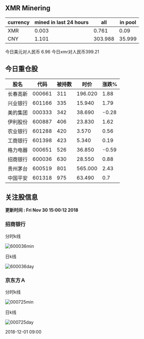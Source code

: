 ## XMR Minering

|currency|mined in last 24 hours|all|in pool|
|---|---|---|---|
|XMR|0.003|0.761|0.09|
|CNY|1.101|303.988|35.999|

今日美元对人民币 6.96	今日xmr对人民币399.21


## 今日重仓股 

|股名|代码|被持数|时价|涨跌%|
|---|---|---|---|---|
|长春高新|000661|311|196.020|1.88|
|兴业银行|601166|335|15.940|1.79|
|美的集团|000333|342|38.690|-0.28|
|伊利股份|600887|406|23.830|1.62|
|农业银行|601288|420|3.570|0.56|
|工商银行|601398|423|5.340|0.19|
|格力电器|000651|526|36.850|-0.59|
|招商银行|600036|630|28.550|0.88|
|贵州茅台|600519|801|565.000|2.43|
|中国平安|601318|975|63.490|0.7|

## 关注股信息
**更新时间 : Fri Nov 30 15:00:12 2018**
### 招商银行 
分时k线

![600036min](http://image.sinajs.cn/newchart/min/n/sh600036.gif)

日k线

![600036day](http://image.sinajs.cn/newchart/daily/n/sh600036.gif)

### 京东方Ａ 
分时k线

![000725min](http://image.sinajs.cn/newchart/min/n/sz000725.gif)

日k线

![000725day](http://image.sinajs.cn/newchart/daily/n/sz000725.gif)

2018-12-01 09:00
